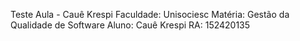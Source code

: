 Teste Aula - Cauê Krespi
Faculdade: Unisociesc
Matéria: Gestão da Qualidade de Software
Aluno: Cauê Krespi
RA: 152420135
